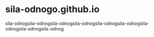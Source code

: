 # sila-odnogo.github.io
sila-odnogsila-odnogsila-odnogsila-odnogsila-odnogsila-odnogsila-odnogsila-odnogsila-odnog
